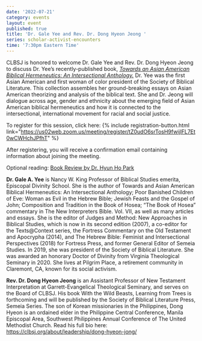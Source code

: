 ```yaml
---
date: '2022-07-21'
category: events
layout: event
published: true
title: 'Dr. Gale Yee and Rev. Dr. Dong Hyeon Jeong '
series: scholar-activist-encounters
time: '7:30pm Eastern Time'
---
```

CLBSJ is honored to welcome Dr. Gale Yee and Rev. Dr. Dong Hyeon Jeong to discuss Dr. Yee’s recently-published book, [_Towards an Asian American Biblical Hermeneutics: An Intersectional Anthology._](https://wipfandstock.com/9781725263406/towards-an-asian-american-biblical-hermeneutics/) Dr. Yee was the first Asian American and first woman of color president of the Society of Biblical Literature. This collection assembles her ground-breaking essays on Asian American theorizing and analysis of the biblical text. She and Dr. Jeong will dialogue across age, gender and ethnicity about the emerging field of Asian American biblical hermeneutics and how it is connected to the intersectional, international movement for racial and social justice.

To register for this session, click here: {% include registration-button.html link="https://us02web.zoom.us/meeting/register/tZ0udO6srTosH9fwijlFL7Et0wCWHchJPfhT" %}

After registering, you will receive a confirmation email containing information about joining the meeting.

Optional reading: [Book Review by Dr. Hyun Ho Park](https://aatfweb.org/2021/12/09/3393/)

**Dr. Gale A. Yee** is Nancy W. King Professor of Biblical Studies emerita, Episcopal Divinity School. She is the author of Towards and Asian American Biblical Hermeneutics: An Intersectional Anthology; Poor Banished Children of Eve: Woman as Evil in the Hebrew Bible; Jewish Feasts and the Gospel of John; Composition and Tradition in the Book of Hosea; “The Book of Hosea” commentary in The New Interpreters Bible. Vol. VII, as well as many articles and essays. She is the editor of Judges and Method: New Approaches in Biblical Studies, which is now in its second edition (2007), a co-editor for the Texts@Context series, the Fortress Commentary on the Old Testament and Apocrypha (2014), and The Hebrew Bible: Feminist and Intersectional Perspectives (2018) for Fortress Press, and former General Editor of Semeia Studies. In 2019, she was president of the Society of Biblical Literature. She was awarded an honorary Doctor of Divinity from Virginia Theological Seminary in 2020. She lives at Pilgrim Place, a retirement community in Claremont, CA, known for its social activism.

**Rev. Dr. Dong Hyeon Jeong** is an Assistant Professor of New Testament Interpretation at Garrett-Evangelical Theological Seminary, and serves on the Board of CLBSJ. His book With the Wild Beasts, Learning from Trees is forthcoming and will be published by the Society of Biblical Literature Press, Semeia Series. The son of Korean missionaries in the Philippines, Dong Hyeon is an ordained elder in the Philippine Central Conference, Manila Episcopal Area, Southwest Philippines Annual Conference of The United Methodist Church. Read his full bio here: https://clbsj.org/about/leadership/dong-hyeon-jong/
